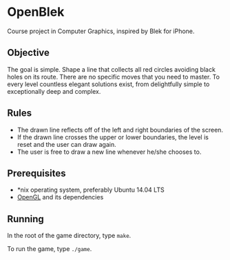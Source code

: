 # OpenBlek

Course project in Computer Graphics, inspired by Blek for iPhone.

## Objective

The goal is simple. Shape a line that collects all red circles avoiding black holes on its route. There are no specific moves that you need to master. To every level countless elegant solutions exist, from delightfully simple to exceptionally deep and complex.

## Rules

* The drawn line reflects off of the left and right boundaries of the screen.
* If the drawn line crosses the upper or lower boundaries, the level is reset and the user can draw again.
* The user is free to draw a new line whenever he/she chooses to.

## Prerequisites

* *nix operating system, preferably Ubuntu 14.04 LTS
* [OpenGL](https://www.opengl.org/) and its dependencies

## Running

In the root of the game directory, type `make`.

To run the game, type `./game`.
